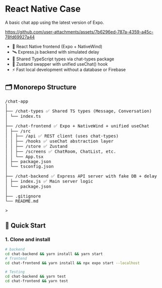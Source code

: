 

# React Native Case
A basic chat app using the latest version of Expo.

https://github.com/user-attachments/assets/7b6296ed-787a-4359-a45c-78fd69927a44

- 🧠 React Native frontend (Expo + NativeWind)
- 🛰️ Express.js backend with simulated delay
- 🔁 Shared TypeScript types via chat-types package
- 🧰 Zustand swapper with unified useChat() hook
- ⚡ Fast local development without a database or Firebase

## 🗂️ Monorepo Structure
<pre>
/chat-app
│
├── /chat-types ✅ Shared TS types (Message, Conversation)
│ └── index.ts
│
├── /chat-frontend ✅ Expo + NativeWind + unified useChat
│ ├── /src
│ │ ├── /api ✅ REST client (uses chat-types)
│ │ ├── /hooks ✅ useChat abstraction layer
│ │ ├── /store ✅ Zustand
│ │ ├── /screens ✅ ChatRoom, ChatList, etc.
│ │ └── App.tsx
│ ├── package.json
│ └── tsconfig.json
│
├── /chat-backend ✅ Express API server with fake DB + delay
│ ├── index.js ✅ Main server logic
│ └── package.json
│
├── .gitignore
└── README.md
</pre>>
## 🚀 Quick Start
### 1. Clone and install
```bash
# backend
cd chat-backend && yarn install && yarn start
# frontend
cd chat-frontend && yarn install && npx expo start --localhost

# Testing
cd chat-backend && yarn test
cd chat-frontend && yarn test
